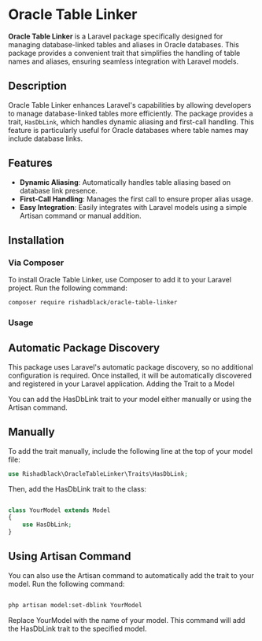 # Oracle Table Linker

**Oracle Table Linker** is a Laravel package specifically designed for managing database-linked tables and aliases in Oracle databases. This package provides a convenient trait that simplifies the handling of table names and aliases, ensuring seamless integration with Laravel models.

## Description

Oracle Table Linker enhances Laravel's capabilities by allowing developers to manage database-linked tables more efficiently. The package provides a trait, `HasDbLink`, which handles dynamic aliasing and first-call handling. This feature is particularly useful for Oracle databases where table names may include database links.

## Features

-   **Dynamic Aliasing**: Automatically handles table aliasing based on database link presence.
-   **First-Call Handling**: Manages the first call to ensure proper alias usage.
-   **Easy Integration**: Easily integrates with Laravel models using a simple Artisan command or manual addition.

## Installation

### Via Composer

To install Oracle Table Linker, use Composer to add it to your Laravel project. Run the following command:

```bash
composer require rishadblack/oracle-table-linker
```

### Usage

## Automatic Package Discovery

This package uses Laravel's automatic package discovery, so no additional configuration is required. Once installed, it will be automatically discovered and registered in your Laravel application.
Adding the Trait to a Model

You can add the HasDbLink trait to your model either manually or using the Artisan command.

## Manually

To add the trait manually, include the following line at the top of your model file:

```php
use Rishadblack\OracleTableLinker\Traits\HasDbLink;
```

Then, add the HasDbLink trait to the class:

```php

class YourModel extends Model
{
    use HasDbLink;
}
```

## Using Artisan Command

You can also use the Artisan command to automatically add the trait to your model. Run the following command:

```bash

php artisan model:set-dblink YourModel
```

Replace YourModel with the name of your model. This command will add the HasDbLink trait to the specified model.
